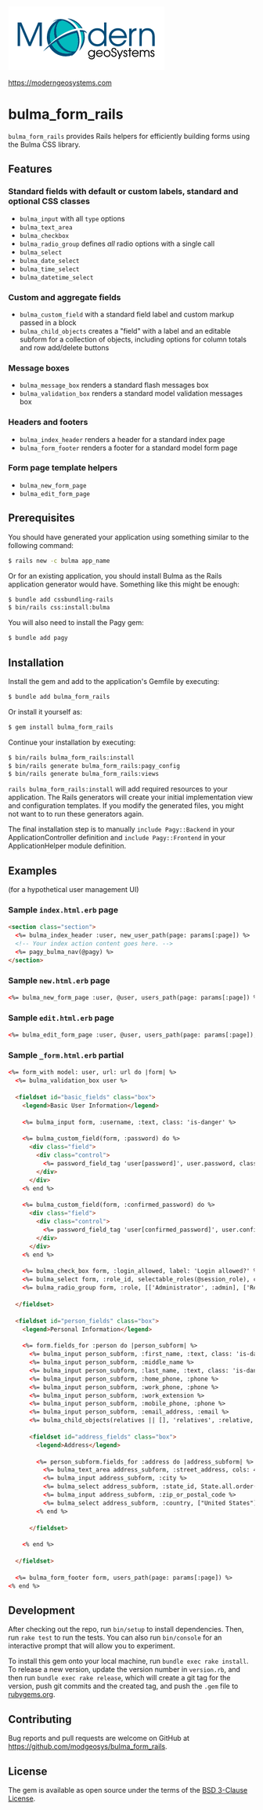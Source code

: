 ![Modern geoSystems logo](https://github.com/modgeosys/bulma_form_rails/blob/8fde36bf59e86254cfe9e792f395caba6f60a2a4/doc/images/moderngeosystems_logo.png?raw=true)

https://moderngeosystems.com
# bulma_form_rails
`bulma_form_rails` provides Rails helpers for efficiently building forms using the Bulma CSS library.

## Features

### Standard fields with default or custom labels, standard and optional CSS classes
* `bulma_input` with all `type` options
* `bulma_text_area`
* `bulma_checkbox`
* `bulma_radio_group` defines *all* radio options with a single call
* `bulma_select`
* `bulma_date_select`
* `bulma_time_select`
* `bulma_datetime_select`

### Custom and aggregate fields
* `bulma_custom_field` with a standard field label and custom markup passed in a block
* `bulma_child_objects` creates a "field" with a label and an editable subform for a collection of objects, including options for column totals and row add/delete buttons

### Message boxes
* `bulma_message_box` renders a standard flash messages box
* `bulma_validation_box` renders a standard model validation messages box

### Headers and footers
* `bulma_index_header` renders a header for a standard index page
* `bulma_form_footer` renders a footer for a standard model form page

### Form page template helpers
* `bulma_new_form_page`
* `bulma_edit_form_page`

## Prerequisites
You should have generated your application using something similar to the following command:
```bash
$ rails new -c bulma app_name
```
Or for an existing application, you should install Bulma as the Rails application generator would have.  Something like this might be enough:
```bash
$ bundle add cssbundling-rails
$ bin/rails css:install:bulma
```
You will also need to install the Pagy gem:
```bash
$ bundle add pagy
```
## Installation
Install the gem and add to the application's Gemfile by executing:
```bash
$ bundle add bulma_form_rails
```
Or install it yourself as:
```bash
$ gem install bulma_form_rails
```
Continue your installation by executing:
```bash
$ bin/rails bulma_form_rails:install
$ bin/rails generate bulma_form_rails:pagy_config
$ bin/rails generate bulma_form_rails:views
```
`rails bulma_form_rails:install` will add required resources to your application.
The Rails generators will create your initial implementation view and configuration templates.  If you modify the generated files, you might not want to to run these generators again.

The final installation step is to manually `include Pagy::Backend` in your ApplicationController definition and `include Pagy::Frontend` in your ApplicationHelper module definition.

## Examples
(for a hypothetical user management UI)

### Sample `index.html.erb` page
```html
<section class="section">
  <%= bulma_index_header :user, new_user_path(page: params[:page]) %>
  <!-- Your index action content goes here. -->
  <%= pagy_bulma_nav(@pagy) %>
</section>
```

### Sample `new.html.erb` page
```html
<%= bulma_new_form_page :user, @user, users_path(page: params[:page]) %>
```

### Sample `edit.html.erb` page
```html
<%= bulma_edit_form_page :user, @user, users_path(page: params[:page]), user_path(page: params[:page]) %>
```

### Sample `_form.html.erb` partial
```html
<%= form_with model: user, url: url do |form| %>
  <%= bulma_validation_box user %>
  
  <fieldset id="basic_fields" class="box">
    <legend>Basic User Information</legend>

    <%= bulma_input form, :username, :text, class: 'is-danger' %>

    <%= bulma_custom_field(form, :password) do %>
      <div class="field">
        <div class="control">
          <%= password_field_tag 'user[password]', user.password, class: 'input is-danger' %>
        </div>
      </div>
    <% end %>

    <%= bulma_custom_field(form, :confirmed_password) do %>
      <div class="field">
        <div class="control">
          <%= password_field_tag 'user[confirmed_password]', user.confirmed_password, class: 'input is-danger' %>
        </div>
      </div>
    <% end %>

    <%= bulma_check_box form, :login_allowed, label: 'Login allowed?' %>
    <%= bulma_select form, :role_id, selectable_roles(@session_role), class: 'is-danger' %>
	<%= bulma_radio_group form, :role, [['Administrator', :admin], ['Regular user', :regular]], class: 'has-text-danger' %>
    
  </fieldset>

  <fieldset id="person_fields" class="box">
    <legend>Personal Information</legend>
    
    <%= form.fields_for :person do |person_subform| %>
      <%= bulma_input person_subform, :first_name, :text, class: 'is-danger' %>
      <%= bulma_input person_subform, :middle_name %>
      <%= bulma_input person_subform, :last_name, :text, class: 'is-danger' %>
      <%= bulma_input person_subform, :home_phone, :phone %>
      <%= bulma_input person_subform, :work_phone, :phone %>
      <%= bulma_input person_subform, :work_extension %>
      <%= bulma_input person_subform, :mobile_phone, :phone %>
      <%= bulma_input person_subform, :email_address, :email %>
	  <%= bulma_child_objects(relatives || [], 'relatives', :relative, users_add_child_path, total_columns: [3, 4]) %>
      
      <fieldset id="address_fields" class="box">
        <legend>Address</legend>
        
        <%= person_subform.fields_for :address do |address_subform| %>
          <%= bulma_text_area address_subform, :street_address, cols: 40, rows: 5 %>
          <%= bulma_input address_subform, :city %>
          <%= bulma_select address_subform, :state_id, State.all.order(:name).collect {|state| [state.name, state.id]}, include_blank: true %>
          <%= bulma_input address_subform, :zip_or_postal_code %>
          <%= bulma_select address_subform, :country, ["United States"] %>
        <% end %>
        
      </fieldset>
      
    <% end %>
    
  </fieldset>

  <%= bulma_form_footer form, users_path(page: params[:page]) %>
<% end %>
```

## Development

After checking out the repo, run `bin/setup` to install dependencies. Then, run `rake test` to run the tests. You can also run `bin/console` for an interactive prompt that will allow you to experiment.

To install this gem onto your local machine, run `bundle exec rake install`. To release a new version, update the version number in `version.rb`, and then run `bundle exec rake release`, which will create a git tag for the version, push git commits and the created tag, and push the `.gem` file to [rubygems.org](https://rubygems.org).

## Contributing

Bug reports and pull requests are welcome on GitHub at https://github.com/modgeosys/bulma_form_rails.

## License
The gem is available as open source under the terms of the [BSD 3-Clause License](https://opensource.org/licenses/BSD-3-Clause).